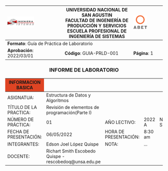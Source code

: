 <div align="center">
<table>
    <theader>
        <tr>
            <td><img src="https://github.com/rescobedoq/pw2/blob/main/epis.png?raw=true" alt="EPIS" style="width:50%; height:auto"/></td>
            <th>
                <span style="font-weight:bold;">UNIVERSIDAD NACIONAL DE SAN AGUSTIN</span><br />
                <span style="font-weight:bold;">FACULTAD DE INGENIERÍA DE PRODUCCIÓN Y SERVICIOS</span><br />
                <span style="font-weight:bold;">ESCUELA PROFESIONAL DE INGENIERÍA DE SISTEMAS</span>
            </th>
            <td><img src="https://github.com/rescobedoq/pw2/blob/main/abet.png?raw=true" alt="ABET" style="width:50%; height:auto"/></td>
        </tr>
    </theader>
    <tbody>
        <tr><td colspan="3"><span style="font-weight:bold;">Formato</span>: Guía de Práctica de Laboratorio</td></tr>
        <tr><td><span style="font-weight:bold;">Aprobación</span>:  2022/03/01</td><td><span style="font-weight:bold;">Código</span>: GUIA-PRLD-001</td><td><span style="font-weight:bold;">Página</span>: 1</td></tr>
    </tbody>
</table>
</div>
<h3 style="text-align:center;">INFORME DE LABORATORIO</h3>
<table>
 <theader>
  <tr style="background-color:#DF4423;"><th>INFORMACION BASICA</th></tr>
 </theader>
 <tbody>
  <tr><td>ASIGNATUA:</td><td>Estructura de Datos y Algoritmos</td></tr>
  <tr><td>TÍTULO DE LA PRACTICA:</td><td>Revisión de elementos de programación(Parte I)</td></tr>
  <tr><td>NÚMERO DE PRÁCTICA:</td><td>01</td><td>AÑO LECTIVO:</td><td>2022 A</td><td>NRO. SEMESTRE:</td><td>III</td></tr>
  <tr><td>FECHA DE PRESENTACIÓN:</td><td>06/05/2022</td><td>HORA DE PRESENTACIÓN:</td><td>8:30 am</td></tr>
  <tr><td>INTEGRANTES:</td><td>Edson Joel López Quispe</td><td>NOTA:</td><td>...</td></tr>
  <tr><td>DOCENTE:</td><td>Richart Smith Escobedo Quispe - rescobedoq@unsa.edu.pe</td></tr>
 </tbody>
</table>
